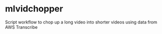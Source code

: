 # mlvidchopper
Script workflow to chop up a long video into shorter videos using data from AWS Transcribe
